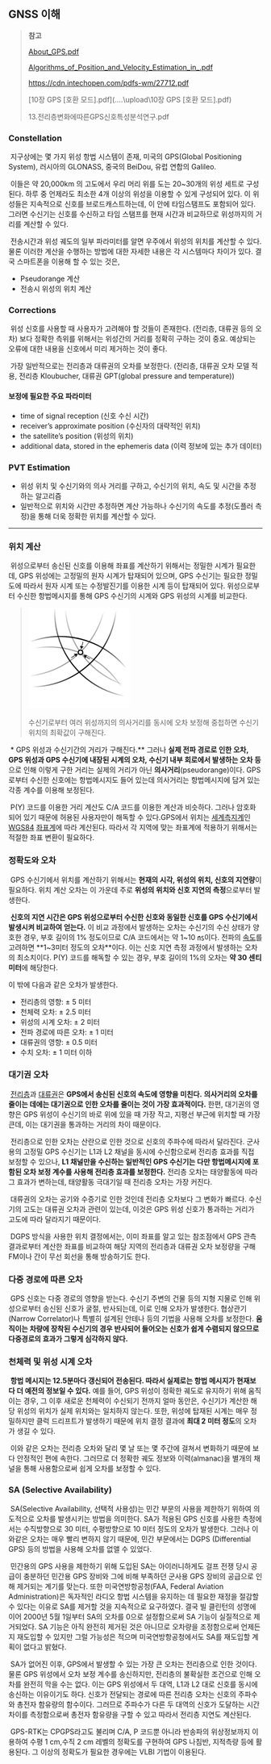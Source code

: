 ## GNSS 이해

>**참고** 
>
>[About_GPS.pdf](../../upload/About_GPS.pdf) 
>
>[Algorithms_of_Position_and_Velocity_Estimation_in_.pdf](..\..\upload\Algorithms_of_Position_and_Velocity_Estimation_in_.pdf) 
>
>https://cdn.intechopen.com/pdfs-wm/27712.pdf
>
> [10장 GPS [호환 모드].pdf](..\..\upload\10장 GPS [호환 모드].pdf) 
>
>13.전리층변화에따른GPS신호특성분석연구.pdf



### Constellation 

​	지구상에는 몇 가지 위성 항법 시스템이 존재, 미국의 GPS(Global Positioning System), 러시아의 GLONASS, 중국의 BeiDou, 유럽 연합의 Galileo.

​	이들은 약 20,000km 의 고도에서 우리 머리 위를 도는 20~30개의 위성 세트로 구성된다. 하루 중 언제라도 최소한 4개 이상의 위성을 이용할 수 있게 구성되어 있다. 이 위성들은 지속적으로 신호를 브로드캐스트하는데, 이 안에 타임스탬프도 포함되어 있다. 그러면 수신기는 신호를 수신하고 타임 스탬프를 현재 시간과 비교하므로 위성까지의 거리를 계산할 수 있다.

​	전송시간과 위성 궤도의 일부 파라미터를 알면 우주에서 위성의 위치를 계산할 수 있다. 물론 이러한 계산을 수행하는 방법에 대한 자세한 내용은 각 시스템마다 차이가 있다. 결국 스마트폰을 이용해 할 수 있는 것은,

- Pseudorange 계산
- 전송시 위성의 위치 계산

### Corrections

​	위성 신호를 사용할 때 사용자가 고려해야 할 것들이 존재한다. (전리층, 대류권 등의 오차) 보다 정확한 측위를 위해서는 위성간의 거리를 정확히 구하는 것이 중요. 예상되는 오류에 대한 내용을 신호에서 미리 제거하는 것이 좋다. 

​	가장 일반적으로는 전리층과 대류권의 오차를 보정한다. (전리층, 대류권 오차 모델 적용, 전리층 Kloubucher, 대류권 GPT(global pressure and temperature))

#### 보정에 필요한 주요 파라미터

- time of signal reception (신호 수신 시간)
- receiver’s approximate position (수신자의 대략적인 위치)
- the satellite’s position (위성의 위치)
- additional data, stored in the ephemeris data (이력 정보에 있는 추가 데이터)

### PVT Estimation

- 위성 위치 및 수신기와의 의사 거리를 구하고, 수신기의 위치, 속도 및 시간을 추정하는 알고리즘
- 일반적으로 위치와 시간만 추정하면 계산 가능하나 수신기의 속도를 추정(도플러 측정)을 통해 더욱 정확한 위치를 계산할 수 있다.

---

### 위치 계산

​	위성으로부터 송신된 신호를 이용해 좌표를 계산하기 위해서는 정밀한 시계가 필요한데, GPS 위성에는 고정밀의 원자 시계가 탑재되어 있으며, GPS 수신기는 필요한 정밀도에 따라서 원자 시계 또는 수정발진기를 이용한 시계 등이 탑재되어 있다. 위성으로부터 수신한 항법메시지를 통해 GPS 수신기의 시계와 GPS 위성의 시계를 비교한다.

> [![img](../../upload/200px-GPS-pseudorange.svg.png)](https://commons.wikimedia.org/wiki/File:GPS-pseudorange.svg)
>
> 수신기로부터 여러 위성까지의 의사거리를 동시에 오차 보정해 중첩하면 수신기 위치의 최확값이 구해진다.

​	*  GPS 위성과 수신기간의 거리가 구해진다.** 그러나 **실제 전파 경로로 인한 오차, GPS 위성과 GPS 수신기에 내장된 시계의 오차, 수신기 내부 회로에서 발생하는 오차 등**으로 인해 이렇게 구한 거리는 실제의 거리가 아닌 **의사거리**(pseudorange)이다. GPS로부터 수신한 신호에는 항법메시지도 들어 있는데 의사거리는 항법메시지에 담겨 있는 각종 계수를 이용해 보정된다.

​	P(Y) 코드를 이용한 거리 계산도 C/A 코드를 이용한 계산과 비슷하다. 그러나 암호화 되어 있기 때문에 허용된 사용자만이 해독할 수 있다.GPS에서 위치는 [세계측지계](https://ko.wikipedia.org/w/index.php?title=세계측지계&action=edit&redlink=1)인 [WGS84](https://ko.wikipedia.org/wiki/WGS84) [좌표계](https://ko.wikipedia.org/wiki/지리_좌표계)에 따라 계산된다. 따라서 각 지역에 맞는 좌표계에 적용하기 위해서는 적절한 좌표 변환이 필요하다.



### 정확도와 오차

​	GPS 수신기에서 위치를 계산하기 위해서는 **현재의 시각, 위성의 위치, 신호의 지연량**이 필요하다. 위치 계산 오차는 이 가운데 주로 **위성의 위치와 신호 지연의 측정**으로부터 발생한다.	

​	**신호의 지연 시간은 GPS 위성으로부터 수신한 신호와 동일한 신호를 GPS 수신기에서 발생시켜 비교하여 얻는다.** 이 비교 과정에서 발생하는 오차는 수신기의 수신 상태가 양호한 경우, 부호 길이의 1% 정도이므로 C/A 코드에서는 약 1~10 ㎱이다. 전파의 [속도](https://ko.wikipedia.org/wiki/빛의_속도)를 고려하면 **1~3미터 정도의 오차**이다. 이는 신호 지연 측정 과정에서 발생하는 오차의 최소치이다. P(Y) 코드를 해독할 수 있는 경우, 부호 길이의 1%의 오차는 **약 30 센티미터**에 해당한다.

이 밖에 다음과 같은 오차가 발생한다.

- 전리층의 영향: ± 5 미터
- 천체력 오차: ± 2.5 미터
- 위성의 시계 오차: ± 2 미터
- 전파 경로에 따른 오차: ± 1 미터
- 대류권의 영향: ± 0.5 미터
- 수치 오차: ± 1 미터 이하



### 대기권 오차

​	[전리층](https://ko.wikipedia.org/wiki/전리층)과 [대류권](https://ko.wikipedia.org/wiki/대류권)은 **GPS에서 송신된 신호의 속도에 영향을 미친다.** **의사거리의 오차를 줄이는 데에는 대기권으로 인한 오차를 줄이는 것이 가장 효과적이다.** 한편, 대기권의 영향은 GPS 위성이 수신기의 바로 위에 있을 때 가장 작고, 지평선 부근에 위치할 때 가장 큰데, 이는 대기권을 통과하는 거리의 차이 때문이다.

​	전리층으로 인한 오차는 산란으로 인한 것으로 신호의 주파수에 따라서 달라진다. 군사용의 고정밀 GPS 수신기는 L1과 L2 채널을 동시에 수신함으로써 전리층 효과를 직접 보정할 수 있으나, **L1 채널만을 수신하는 일반적인 GPS 수신기는 다만 항법메시지에 포함된 오차 보정 계수를 사용해 전리층 효과를 보정한다.** 전리층 오차는 태양활동에 따라 그 효과가 변하는데, 태양활동 극대기일 때 전리층 오차는 가장 커진다.

​	대류권의 오차는 공기와 수증기로 인한 것인데 전리층 오차보다 그 변화가 빠르다. 수신기의 고도는 대류권 오차과 관련이 있는데, 이것은 GPS 위성 신호가 통과하는 거리가 고도에 따라 달라지기 때문이다.

​	DGPS 방식을 사용한 위치 결정에서는, 이미 좌표를 알고 있는 참조점에서 GPS 관측 결과로부터 계산한 좌표를 비교하여 해당 지역의 전리층과 대류권 오차 보정량을 구해 FM이나 간이 무선 회선을 통해 방송하기도 한다.



### 다중 경로에 따른 오차

​	GPS 신호는 다중 경로의 영향을 받는다. 수신기 주변의 건물 등의 지형 지물로 인해 위성으로부터 송신된 신호가 굴절, 반사되는데, 이로 인해 오차가 발생한다. 협상관기(Narrow Correlator)나 특별히 설계된 안테나 등의 기법을 사용해 오차를 보정한다. **움직이는 차량에 장착된 수신기의 경우 반사되어 들어오는 신호가 쉽게 수렴되지 않으므로 다중경로의 효과가 그렇게 심각하지 않다.**



### 천체력 및 위성 시계 오차

​	**항법 메시지는 12.5분마다 갱신되어 전송된다. 따라서 실제로는 항법 메시지가 현재보다 더 예전의 정보일 수 있다.** 예를 들어, GPS 위성이 정확한 궤도로 유지하기 위해 움직이는 경우, 그 이후 새로운 천체력이 수신되기 전까지 얼마 동안은, 수신기가 계산한 해당 위성의 위치가 실제 위치와는 일치하지 않는다. 또한, 위성에 탑재된 시계는 매우 정밀하지만 클럭 드리프트가 발생하기 때문에 위치 결정 결과에 **최대 2 미터 정도**의 오차가 생길 수 있다.

​	이와 같은 오차는 전리층 오차와 달리 몇 날 또는 몇 주간에 걸쳐서 변화하기 때문에 보다 안정적인 편에 속한다. 그러므로 더 정확한 궤도 정보와 이력(almanac)을 별개의 채널을 통해 사용함으로써 쉽게 오차를 보정할 수 있다.



### SA (Selective Availability)

​	SA(Selective Availability, 선택적 사용성)는 민간 부문의 사용을 제한하기 위하여 의도적으로 오차를 발생시키는 방법을 의미한다. SA가 적용된 GPS 신호를 사용한 측정에서는 수직방향으로 30 미터, 수평방향으로 10 미터 정도의 오차가 발생한다. 그러나 이와같은 오차는 매우 빨리 변하지 않기 때문에, 민간 부문에서는 DGPS (Differential GPS) 등의 방법을 사용해 오차를 없앨 수 있었다.

​	민간용의 GPS 사용을 제한하기 위해 도입된 SA는 아이러니하게도 걸프 전쟁 당시 공급이 충분하던 민간용 GPS 장비와 그에 비해 부족하던 군사용 GPS 장비의 공급으로 인해 제거되는 계기를 맞는다. 또한 미국연방항공청(FAA, Federal Aviation Administration)은 독자적인 라디오 항법 시스템을 유지하는 데 필요한 재정을 절감할 수 있다는 이유로 SA를 제거할 것을 지속적으로 요구하였다. 결국 빌 클린턴의 성명에 이어 2000년 5월 1일부터 SA의 오차를 0으로 설정함으로써 SA 기능이 실질적으로 제거되었다. SA 기능은 아직 완전히 제거된 것은 아니므로 오차량을 조정함으로써 언제든지 재도입할 수 있지만 그럴 가능성은 적으며 미국연방항공청에서도 SA를 재도입할 계획이 없다고 밝혔다.

​	SA가 없어진 이후, GPS에서 발생할 수 있는 가장 큰 오차는 전리층으로 인한 것이다. 물론 GPS 위성에서 오차 보정 계수를 송신하지만, 전리층의 불확실한 조건으로 인해 오차를 완전히 막을 수는 없다. 이는 GPS 위성에서 두 대역, L1과 L2 대로 신호를 동시에 송신하는 이유이기도 하다. 신호가 전달되는 경로에 따른 전리층 오차는 신호의 주파수와 총전자 함유량의 함수이다. 그러므로 주파수가 다른 두 대역의 신호가 도달하는 시간 차이를 측정함으로써 총전자 함유량을 구할 수 있고 따라서 전리층 지연도 계산된다.

​	GPS-RTK는 CPGPS라고도 불리며 C/A, P 코드뿐 아니라 반송파의 위상정보까지 이용하여 수평 1 cm,수직 2 cm 레벨의 정확도를 구현하여 GPS 나침반, 지적측량 등에 활용된다. 그 이상의 정확도가 필요한 경우에는 VLBI 기법이 이용된다.